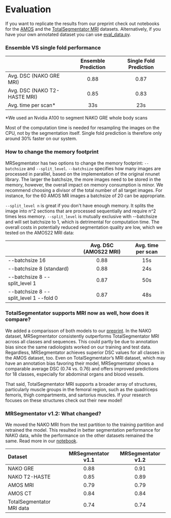 # Evaluation
If you want to replicate the results from our preprint check out notebooks for the [AMOS](Evaluate_on_AMOS22.ipynb) and the [TotalSegmentator MRI](Evaluate_on_TotalSegmentator-MRI.ipynb) datasets. Alternatively, if you have your own annotated dataset you can use [eval_data.py](eval_data.py).

### Ensemble VS single fold performance
|         | Ensemble Prediction | Single Fold Prediction |
| :-------- | :-------: | :-------: | 
|Avg. DSC (NAKO GRE MRI) | 0.88  | 0.87 | 
|Avg. DSC (NAKO T2-HASTE MRI) | 0.85  | 0.83| 
|Avg. time per scan*| 33s  | 23s| 

*We used an Nvidia A100 to segment NAKO GRE whole body scans

Most of the computation time is needed for resampling the images on the CPU, not by the segmentation itself. 
Single fold prediction is therefore only around 30% faster on our system.


### How to change the memory footprint
MRSegmentator has two options to change the memory footprint: `--batchsize` and `--split_level`.
`--batchsize` specifies how many images are processed in paralllel, based on the implementation of the original nnunet library. The larger the batchsize, the more images need to be stored in the memory, however, the overall impact on memory consumption is minor. We recommend choosing a  divisor of the total number of all target images. For instance, for the 60 AMOS MR images a batchsize of 20 can be appropriate.

`--split_level n` is great if you don't have enough memory. It splits the image into n^2 sections that are processed sequentially and require n^2 times less memory. `--split_level` is mutually exclusive with --batchsize and will set batchsize to 1, which is detrimental for computation time.
The overall costs in potentially reduced segmentation quality are low, which we tested on the AMOS22 MRI data:

|         | Avg. DSC (AMOS22 MRI)| Avg. time per scan |
| :-------- | :-------: | :-------: | 
|--batchsize 16 | 0.88  | 15s |
| --batchsize 8 (standard)| 0.88 | 24s |
| --batchsize 8 --split_level 1 | 0.87 | 50s |
| --batchsize 8 --split_level 1 --fold 0| 0.87 | 48s |



### TotalSegmentator supports MRI now as well, how does it compare?
We added a comparisson of both models to our [preprint](https://arxiv.org/pdf/2405.06463).
In the NAKO dataset, MRSegmentator consistently outperforms TotalSegmentator MRI across all classes and sequences. 
This could partly be due to annotation bias since the same radiologists worked on our training and test data. 
Regardless, MRSegmentator achieves superior DSC values for all classes in the AMOS dataset, too.
Even on TotalSegmentator’s MRI dataset, which may have an annotation bias favoring their model, MRSegmentator shows a comparable average DSC (0.74 vs. 0.76) and offers improved predictions for 18 classes, especially for abdominal organs and blood vessels.

That said, TotalSegmentator MRI supports a broader array of structures, particularly muscle groups in the femoral region, such as the quadriceps femoris, thigh compartments, and sartorius muscles. If your research focuses on these structures check out their new model!

### MRSegmentator v1.2: What changed?
We moved the NAKO MRI from the test partition to the training partition and retrained the model.
This resulted in better segmentation performance for NAKO data, while the performance on the other datasets remained the same. Read more in our [notebook](Compare_Versions.ipynb).

|Dataset|MRSegmentator v1.1|MRSegmentator v1.2|
| :-------- | :-------: | :-------: |
| NAKO GRE | 0.88 | 0.91 |
| NAKO T2-HASTE | 0.85 | 0.89 |
| AMOS MRI | 0.79 | 0.79 |
| AMOS CT | 0.84 | 0.84 |
| TotalSegmentator MRI data  |0.74 | 0.74 |